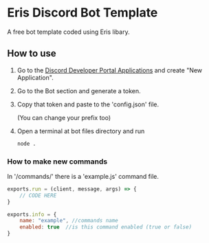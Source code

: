 # Eris Discord Bot Template

A free bot template coded using Eris libary.

## How to use

1. Go to the [Discord Developer Portal Applications](https://discord.com/developers/applications) and create "New Application".

2. Go to the Bot section and generate a token.

3. Copy that token and paste to the 'config.json' file.
   
   (You can change your prefix too)

4. Open a terminal at bot files directory and run
   
   ```bash
   node .
   ```



### How to make new commands

In '/commands/' there is a 'example.js' command file.

```js
exports.run = (client, message, args) => {
	// CODE HERE
}

exports.info = {
	name: "example", //commands name
	enabled: true  //is this command enabled (true or false)
}
```


